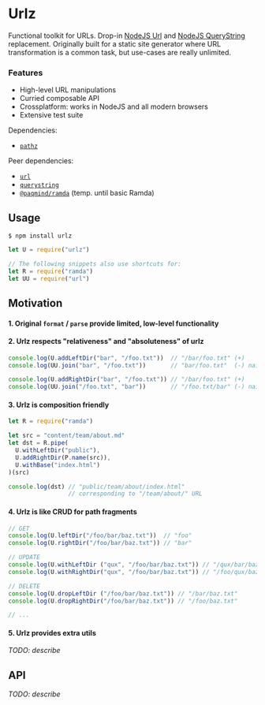 # Urlz

Functional toolkit for URLs. Drop-in [NodeJS Url](https://nodejs.org/api/url.html) and
[NodeJS QueryString](https://nodejs.org/api/url.html) replacement.
Originally built for a static site generator where URL transformation is a common task, but use-cases
are really unlimited.

### Features

* High-level URL manipulations
* Curried composable API
* Crossplatform: works in NodeJS and all modern browsers
* Extensive test suite

Dependencies:
* [`pathz`](https://github.com/ivan-kleshnin/pathz)

Peer dependencies:
* [`url`](https://nodejs.org/api/url)
* [`querystring`](https://nodejs.org/api/querystring)
* [`@paqmind/ramda`](http://ramdajs.com/) (temp. until basic Ramda)

## Usage

```
$ npm install urlz
```

```js
let U = require("urlz")

// The following snippets also use shortcuts for:
let R = require("ramda")
let UU = require("url")
```

## Motivation

#### 1. Original `format` / `parse` provide limited, low-level functionality

#### 2. Urlz respects "relativeness" and "absoluteness" of urlz

```js
console.log(U.addLeftDir("bar", "/foo.txt"))  // "/bar/foo.txt" (+)
console.log(UU.join("bar", "/foo.txt"))       // "bar/foo.txt"  (-) naive

console.log(U.addRightDir("bar", "/foo.txt")) // "/bar/foo.txt" (+)
console.log(UU.join("/foo.txt", "bar"))       // "/foo.txt/bar" (-) naive
```

#### 3. Urlz is composition friendly

```js
let R = require("ramda")

let src = "content/team/about.md"
let dst = R.pipe(
  U.withLeftDir("public"),
  U.addRightDir(P.name(src)),
  U.withBase("index.html")
)(src)

console.log(dst) // "public/team/about/index.html"
                 // corresponding to "/team/about/" URL
```

#### 4. Urlz is like CRUD for path fragments

```js
// GET
console.log(U.leftDir("/foo/bar/baz.txt"))  // "foo"
console.log(U.rightDir("/foo/bar/baz.txt")) // "bar"

// UPDATE
console.log(U.withLeftDir ("qux", "/foo/bar/baz.txt")) // "/qux/bar/baz.txt"
console.log(U.withRightDir("qux", "/foo/bar/baz.txt")) // "/foo/qux/baz.txt"

// DELETE
console.log(U.dropLeftDir ("/foo/bar/baz.txt")) // "/bar/baz.txt"
console.log(U.dropRightDir("/foo/bar/baz.txt")) // "/foo/baz.txt"

// ...
```

#### 5. Urlz provides extra utils

*TODO: describe*

## API

*TODO: describe*
